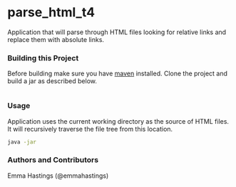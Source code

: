 # parse_html_t4

Application that will parse through HTML files looking for relative links and replace them with absolute links.


### Building this Project

Before building make sure you have [maven](http://maven.apache.org) installed. Clone the project and build a jar as described below.

```bash

```

### Usage

Application uses the current working directory as the source of HTML files. It will recursively traverse the file tree from this location.

```bash
java -jar
```

### Authors and Contributors
Emma Hastings (@emmahastings)